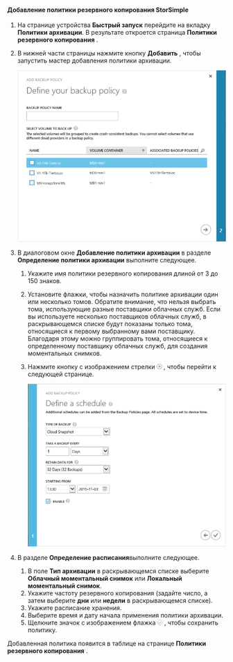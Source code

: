 <!--author=v-sharos last changed: 11/06/15-->

#### <a name="to-add-a-storsimple-backup-policy"></a>Добавление политики резервного копирования StorSimple
1. На странице устройства **Быстрый запуск** перейдите на вкладку **Политики архивации**. В результате откроется страница **Политики резервного копирования** .
2. В нижней части страницы нажмите кнопку **Добавить** , чтобы запустить мастер добавления политики архивации.
   
    ![Добавление политики архивации 1](./media/storsimple-add-backup-policy-u2/AddBackupPolicy1.png)
3. В диалоговом окне **Добавление политики архивации** в разделе **Определение политики архивации** выполните следующее.
   
   1. Укажите имя политики резервного копирования длиной от 3 до 150 знаков.
   2. Установите флажки, чтобы назначить политике архивации один или несколько томов. Обратите внимание, что нельзя выбрать тома, использующие разные поставщики облачных служб. Если вы используете несколько поставщиков облачных служб, в раскрывающемся списке будут показаны только тома, относящиеся к первому выбранному вами поставщику. Благодаря этому можно группировать тома, относящиеся к определенному поставщику облачных служб, для создания моментальных снимков.
   3. Нажмите кнопку с изображением стрелки  ![значок стрелки](./media/storsimple-add-backup-policy-u2/HCS_ArrowIcon-include.png) , чтобы перейти к следующей странице.
      
      ![Добавление политики архивации 2](./media/storsimple-add-backup-policy-u2/AddBackupPolicy2.png)
4. В разделе **Определение расписания**выполните следующее.
   
   1. В поле **Тип архивации** в раскрывающемся списке выберите **Облачный моментальный снимок** или **Локальный моментальный снимок**.
   2. Укажите частоту резервного копирования (задайте число, а затем выберите **дни** или **недели** в раскрывающемся списке).
   3. Укажите расписание хранения.
   4. Выберите время и дату начала применения политики архивации.  
   5. Щелкните значок с изображением флажка  ![значок галочки](./media/storsimple-add-backup-policy-u2/HCS_CheckIcon-include.png) , чтобы сохранить политику.

Добавленная политика появится в таблице на странице **Политики резервного копирования** .



<!--HONumber=Jan17_HO4-->


